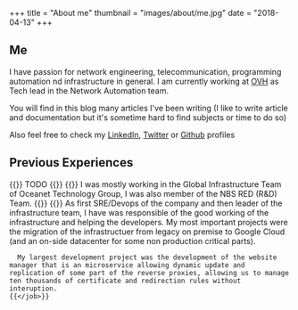 +++
title = "About me"
thumbnail = "images/about/me.jpg"
date = "2018-04-13"
+++

## Me

I have passion for network engineering, telecommunication, programming automation nd infrastructure in general. I am currently working at [OVH](http://ovh.com) as Tech lead in the Network Automation team.

You will find in this blog many articles I've been writing (I like to write article and documentation but it's sometime hard to find subjects or time to do so)

Also feel free to check my [LinkedIn](https://es.linkedin.com/in/mpoussin), [Twitter](https://twitter.com/Kedare) or [Github](https://github.com/kedare) profiles

## Previous Experiences

<div class="job-experiences">
    {{<job company="OVH" logo="/images/about/ovh.png" title="Network Automation Tech Lead" tags="Python,Go,Cisco,Arista,Orchestraton,Workflow Management">}}
      TODO
    {{</job>}}
    {{<job company="Oceanet Technology" logo="/images/about/oceanet.png" title="Infrastructure Architect" tags="Python,Juniper,AWS,Security,Kubernetes,PCI-DSS">}}
      I was mostly working in the Global Infrastructure Team of Oceanet Technology Group, I was also member of the NBS RED (R&D) Team.
    {{</job>}}
    {{<job company="Lodgify" logo="/images/about/lodgify.png" title="Head of Infrastructure, IT Manager" tags="Python,Go,Google Cloud,Kubernetes,Salt,CICD,CockroachDB,MongoDB,Fortinet,Security">}}
      As first SRE/Devops of the company and then leader of the infrastructure team, I have was responsible of the good working of the infrastructure and helping the developers.
      My most important projects were the migration of the infrastructuer from legacy on premise to Google Cloud (and an on-side datacenter for some non production critical parts).

      My largest development project was the development of the website manager that is an microservice allowing dynamic update and replication of some part of the reverse proxies, allowing us to manage ten thousands of certificate and redirection rules without interuption.
    {{</job>}}
</div>
